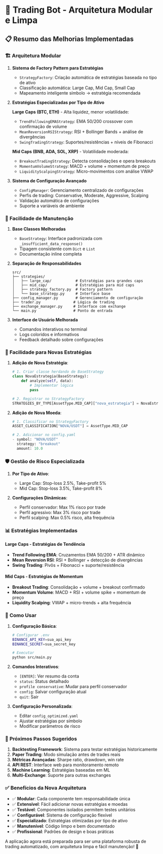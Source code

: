 # 🚀 Trading Bot - Arquitetura Modular e Limpa

## 📋 Resumo das Melhorias Implementadas

### 🏗️ **Arquitetura Modular**

1. **Sistema de Factory Pattern para Estratégias**
   - `StrategyFactory`: Criação automática de estratégias baseada no tipo de ativo
   - Classificação automática: Large Cap, Mid Cap, Small Cap
   - Mapeamento inteligente símbolo → estratégia recomendada

2. **Estratégias Especializadas por Tipo de Ativo**

   **Large Caps (BTC, ETH)** - Alta liquidez, menor volatilidade:
   - `TrendFollowingEMAStrategy`: EMA 50/200 crossover com confirmação de volume
   - `MeanReversionRSIStrategy`: RSI + Bollinger Bands + análise de divergências
   - `SwingTradingStrategy`: Suportes/resistências + níveis de Fibonacci

   **Mid Caps (BNB, ADA, SOL, XRP)** - Volatilidade moderada:
   - `BreakoutTradingStrategy`: Detecta consolidações e opera breakouts
   - `MomentumVolumeStrategy`: MACD + volume + momentum de preço
   - `LiquidityScalpingStrategy`: Micro-movimentos com análise VWAP

3. **Sistema de Configuração Avançado**
   - `ConfigManager`: Gerenciamento centralizado de configurações
   - Perfis de trading: Conservative, Moderate, Aggressive, Scalping
   - Validação automática de configurações
   - Suporte a variáveis de ambiente

### 🔧 **Facilidade de Manutenção**

1. **Base Classes Melhoradas**
   - `BaseStrategy`: Interface padronizada com `_insufficient_data_response()`
   - Tipagem consistente com `Dict` e `List`
   - Documentação inline completa

2. **Separação de Responsabilidades**
   ```
   src/
   ├── strategies/
   │   ├── large_cap/           # Estratégias para grandes caps
   │   ├── mid_cap/             # Estratégias para mid caps  
   │   ├── strategy_factory.py  # Factory pattern
   │   └── base_strategy.py     # Interface base
   ├── config_manager.py        # Gerenciamento de configuração
   ├── trader.py               # Lógica de trading
   ├── exchange_manager.py     # Interface com exchange
   └── main.py                 # Ponto de entrada
   ```

3. **Interface de Usuário Melhorada**
   - Comandos interativos no terminal
   - Logs coloridos e informativos
   - Feedback detalhado sobre configurações

### 🎯 **Facilidade para Novas Estratégias**

1. **Adição de Nova Estratégia**:
   ```python
   # 1. Criar classe herdando de BaseStrategy
   class NovaEstrategia(BaseStrategy):
       def analyze(self, data):
           # Implementar lógica
           pass
   
   # 2. Registrar no StrategyFactory
   STRATEGIES_BY_TYPE[AssetType.MID_CAP]["nova_estrategia"] = NovaEstrategia
   ```

2. **Adição de Nova Moeda**:
   ```python
   # 1. Classificar no StrategyFactory
   ASSET_CLASSIFICATION["NOVA/USDT"] = AssetType.MID_CAP
   
   # 2. Adicionar no config.yaml
   - symbol: "NOVA/USDT"
     strategy: "breakout"
     amount: 10.0
   ```

### 🛡️ **Gestão de Risco Especializada**

1. **Por Tipo de Ativo**:
   - Large Cap: Stop-loss 2.5%, Take-profit 5%
   - Mid Cap: Stop-loss 3.5%, Take-profit 8%

2. **Configurações Dinâmicas**:
   - Perfil conservador: Max 1% risco por trade
   - Perfil agressivo: Max 3% risco por trade
   - Perfil scalping: Max 0.5% risco, alta frequência

### 📊 **Estratégias Implementadas**

#### **Large Caps - Estratégias de Tendência**
- **Trend Following EMA**: Cruzamentos EMA 50/200 + ATR dinâmico
- **Mean Reversion RSI**: RSI + Bollinger + detecção de divergências  
- **Swing Trading**: Pivôs + Fibonacci + suporte/resistência

#### **Mid Caps - Estratégias de Momentum**
- **Breakout Trading**: Consolidação + volume + breakout confirmado
- **Momentum Volume**: MACD + RSI + volume spike + momentum de preço
- **Liquidity Scalping**: VWAP + micro-trends + alta frequência

### 🚀 **Como Usar**

1. **Configuração Básica**:
   ```bash
   # Configurar .env
   BINANCE_API_KEY=sua_api_key
   BINANCE_SECRET=sua_secret_key
   
   # Executar
   python src/main.py
   ```

2. **Comandos Interativos**:
   - `[ENTER]`: Ver resumo da conta
   - `status`: Status detalhado
   - `profile conservative`: Mudar para perfil conservador
   - `config`: Salvar configuração atual
   - `quit`: Sair

3. **Configuração Personalizada**:
   - Editar `config_optimized.yaml`
   - Ajustar estratégias por símbolo
   - Modificar parâmetros de risco

### 🔄 **Próximos Passos Sugeridos**

1. **Backtesting Framework**: Sistema para testar estratégias historicamente
2. **Paper Trading**: Modo simulação antes de trades reais  
3. **Métricas Avançadas**: Sharpe ratio, drawdown, win rate
4. **API REST**: Interface web para monitoramento remoto
5. **Machine Learning**: Estratégias baseadas em ML
6. **Multi-Exchange**: Suporte para outras exchanges

### ✅ **Benefícios da Nova Arquitetura**

- ✅ **Modular**: Cada componente tem responsabilidade única
- ✅ **Extensível**: Fácil adicionar novas estratégias e moedas
- ✅ **Testável**: Componentes isolados permitem testes unitários
- ✅ **Configurável**: Sistema de configuração flexível
- ✅ **Especializado**: Estratégias otimizadas por tipo de ativo
- ✅ **Manutenível**: Código limpo e bem documentado
- ✅ **Profissional**: Padrões de design e boas práticas

A aplicação agora está preparada para ser uma plataforma robusta de trading automatizado, com arquitetura limpa e fácil manutenção! 🎯
